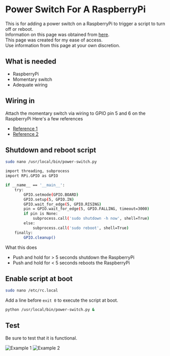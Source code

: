 # Power Switch For A RaspberryPi
This is for adding a power switch on a RaspberryPi to trigger a script to turn off or reboot.<br>
Information on this page was obtained from [here](https://scribles.net/adding-power-switch-on-raspberry-pi).<br>
This page was created for my ease of access.<br>
Use information from this page at your own discretion.<br>

## What is needed
* RaspberryPi
* Momentary switch
* Adequate wiring

## Wiring in
Attach the momentary switch via wiring to GPIO pin 5 and 6 on the RaspberryPi
Here's a few references
* [Reference 1](https://pinout.xyz/#)
* [Reference 2](https://pimylifeup.com/raspberry-pi-pinout/)

## Shutdown and reboot script
```bash
sudo nano /usr/local/bin/power-switch.py
```
```bash
import threading, subprocess
import RPi.GPIO as GPIO

if __name__ == '__main__':
    try:
        GPIO.setmode(GPIO.BOARD)
        GPIO.setup(5, GPIO.IN)
        GPIO.wait_for_edge(5, GPIO.RISING)
        pin = GPIO.wait_for_edge(5, GPIO.FALLING, timeout=3000)
        if pin is None:
            subprocess.call('sudo shutdown -h now', shell=True)
        else:
            subprocess.call('sudo reboot', shell=True)
    finally:
        GPIO.cleanup()
```
What this does
* Push and hold for > 5 seconds shutdown the RaspberryPi
* Push and hold for < 5 seconds reboots the RaspberryPi

## Enable script at boot
```bash
sudo nano /etc/rc.local
```

Add a line before ````exit 0```` to execute the script at boot.

```bash
python /usr/local/bin/power-switch.py &
````

## Test
Be sure to test that it is functional. 

![Example 1](https://i.postimg.cc/502dq2gT/1.jpg)
![Example 2](https://scribles.net/wp-content/uploads/2017/12/power-switch-768x338.png)

